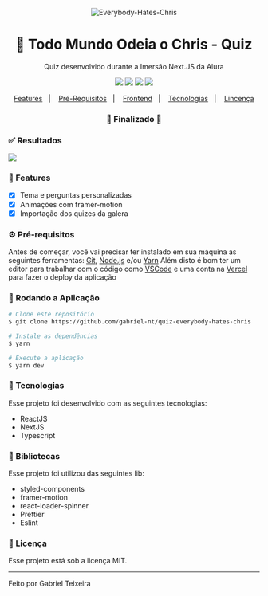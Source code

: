 <p align="center">
  <img src="https://github.com/gabriel-nt/GoRestaurant/blob/master/src/assets/logo.png" alt="Everybody-Hates-Chris" />
</p>
<h1 align="center">
    🚀 Todo Mundo Odeia o Chris - Quiz
</h1>
<p align="center">Quiz desenvolvido durante a Imersão Next.JS da Alura</p>

<p align="center">
  <img src="https://img.shields.io/badge/react%20version-16.8.0-informational"/>
  <img src="https://img.shields.io/badge/next%20version-latest-important" />
  <img src="https://img.shields.io/badge/last%20commit-september-blue" />
  <img src="https://img.shields.io/badge/license-MIT-success"/>
</p>

<p align="center">
  <a href="#-features">Features</a>&nbsp;&nbsp;&nbsp;|&nbsp;&nbsp;&nbsp;
  <a href="#-pré-requisitos">Pré-Requisitos</a>&nbsp;&nbsp;&nbsp;|&nbsp;&nbsp;&nbsp;
  <a href="#-rodando-a-aplicação">Frontend</a>&nbsp;&nbsp;&nbsp;|&nbsp;&nbsp;&nbsp;
  <a href="#-tecnologias">Tecnologias</a>&nbsp;&nbsp;&nbsp;|&nbsp;&nbsp;&nbsp;
  <a href="#-licença">Lincença</a>
</p>

<h3 align="center"> 
🚧  Finalizado  🚧
</h3>

### ✅ Resultados
<img src="https://github.com/gabriel-nt/Ecoleta/blob/master/web/src/assets/home.png" />

### 📎 Features

- [x] Tema e perguntas personalizadas
- [x] Animações com framer-motion
- [x] Importação dos quizes da galera

### ⚙ Pré-requisitos

Antes de começar, você vai precisar ter instalado em sua máquina as seguintes ferramentas:
[Git](https://git-scm.com), [Node.js](https://nodejs.org/en/) e/ou [Yarn](https://https://yarnpkg.com/) 
Além disto é bom ter um editor para trabalhar com o código como [VSCode](https://code.visualstudio.com/) 
e uma conta na [Vercel](https://vercel.com/) para fazer o deploy da aplicação

### 🎲 Rodando a Aplicação

```bash
# Clone este repositório
$ git clone https://github.com/gabriel-nt/quiz-everybody-hates-chris

# Instale as dependências
$ yarn

# Execute a aplicação
$ yarn dev
```

### 🚀 Tecnologias

Esse projeto foi desenvolvido com as seguintes tecnologias:

- ReactJS
- NextJS
- Typescript

### 📕 Bibliotecas

Esse projeto foi utilizou das seguintes lib:

- styled-components
- framer-motion
- react-loader-spinner
- Prettier
- Eslint

### 📝 Licença

Esse projeto está sob a licença MIT.

<hr/>

Feito por Gabriel Teixeira


